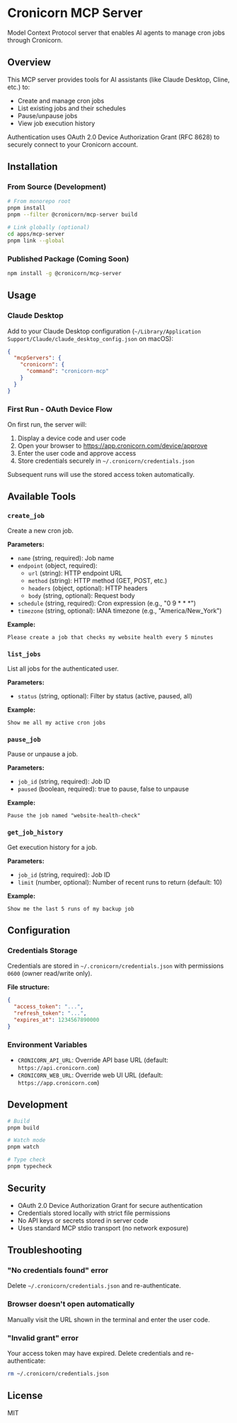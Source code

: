 # Cronicorn MCP Server

Model Context Protocol server that enables AI agents to manage cron jobs through Cronicorn.

## Overview

This MCP server provides tools for AI assistants (like Claude Desktop, Cline, etc.) to:
- Create and manage cron jobs
- List existing jobs and their schedules
- Pause/unpause jobs
- View job execution history

Authentication uses OAuth 2.0 Device Authorization Grant (RFC 8628) to securely connect to your Cronicorn account.

## Installation

### From Source (Development)

```bash
# From monorepo root
pnpm install
pnpm --filter @cronicorn/mcp-server build

# Link globally (optional)
cd apps/mcp-server
pnpm link --global
```

### Published Package (Coming Soon)

```bash
npm install -g @cronicorn/mcp-server
```

## Usage

### Claude Desktop

Add to your Claude Desktop configuration (`~/Library/Application Support/Claude/claude_desktop_config.json` on macOS):

```json
{
  "mcpServers": {
    "cronicorn": {
      "command": "cronicorn-mcp"
    }
  }
}
```

### First Run - OAuth Device Flow

On first run, the server will:

1. Display a device code and user code
2. Open your browser to https://app.cronicorn.com/device/approve
3. Enter the user code and approve access
4. Store credentials securely in `~/.cronicorn/credentials.json`

Subsequent runs will use the stored access token automatically.

## Available Tools

### `create_job`

Create a new cron job.

**Parameters:**
- `name` (string, required): Job name
- `endpoint` (object, required):
  - `url` (string): HTTP endpoint URL
  - `method` (string): HTTP method (GET, POST, etc.)
  - `headers` (object, optional): HTTP headers
  - `body` (string, optional): Request body
- `schedule` (string, required): Cron expression (e.g., "0 9 * * *")
- `timezone` (string, optional): IANA timezone (e.g., "America/New_York")

**Example:**
```
Please create a job that checks my website health every 5 minutes
```

### `list_jobs`

List all jobs for the authenticated user.

**Parameters:**
- `status` (string, optional): Filter by status (active, paused, all)

**Example:**
```
Show me all my active cron jobs
```

### `pause_job`

Pause or unpause a job.

**Parameters:**
- `job_id` (string, required): Job ID
- `paused` (boolean, required): true to pause, false to unpause

**Example:**
```
Pause the job named "website-health-check"
```

### `get_job_history`

Get execution history for a job.

**Parameters:**
- `job_id` (string, required): Job ID
- `limit` (number, optional): Number of recent runs to return (default: 10)

**Example:**
```
Show me the last 5 runs of my backup job
```

## Configuration

### Credentials Storage

Credentials are stored in `~/.cronicorn/credentials.json` with permissions `0600` (owner read/write only).

**File structure:**
```json
{
  "access_token": "...",
  "refresh_token": "...",
  "expires_at": 1234567890000
}
```

### Environment Variables

- `CRONICORN_API_URL`: Override API base URL (default: `https://api.cronicorn.com`)
- `CRONICORN_WEB_URL`: Override web UI URL (default: `https://app.cronicorn.com`)

## Development

```bash
# Build
pnpm build

# Watch mode
pnpm watch

# Type check
pnpm typecheck
```

## Security

- OAuth 2.0 Device Authorization Grant for secure authentication
- Credentials stored locally with strict file permissions
- No API keys or secrets stored in server code
- Uses standard MCP stdio transport (no network exposure)

## Troubleshooting

### "No credentials found" error

Delete `~/.cronicorn/credentials.json` and re-authenticate.

### Browser doesn't open automatically

Manually visit the URL shown in the terminal and enter the user code.

### "Invalid grant" error

Your access token may have expired. Delete credentials and re-authenticate:

```bash
rm ~/.cronicorn/credentials.json
```

## License

MIT
